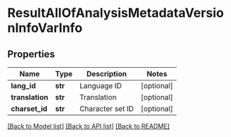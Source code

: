 # ResultAllOfAnalysisMetadataVersionInfoVarInfo

## Properties
Name | Type | Description | Notes
------------ | ------------- | ------------- | -------------
**lang_id** | **str** | Language ID | [optional] 
**translation** | **str** | Translation | [optional] 
**charset_id** | **str** | Character set ID | [optional] 

[[Back to Model list]](../README.md#documentation-for-models) [[Back to API list]](../README.md#documentation-for-api-endpoints) [[Back to README]](../README.md)



